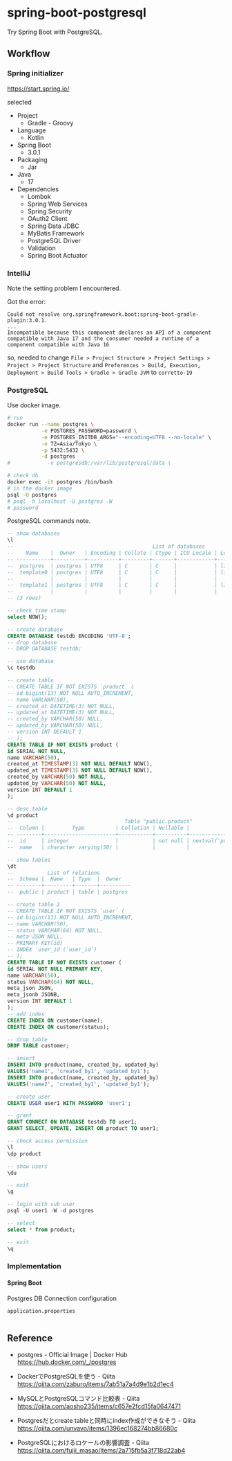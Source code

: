 # spring-boot-postgresql

Try Spring Boot with PostgreSQL.


## Workflow

### Spring initializer

https://start.spring.io/

selected

* Project
  * Gradle - Groovy
* Language
  * Kotlin
* Spring Boot
  * 3.0.1
* Packaging
  * Jar
* Java
  * 17
* Dependencies
  * Lombok
  * Spring Web Services
  * Spring Security
  * OAuth2 Client
  * Spring Data JDBC
  * MyBatis Framework 
  * PostgreSQL Driver
  * Validation
  * Spring Boot Actuator

### IntelliJ

Note the setting problem I encountered.

Got the error:
```
Could not resolve org.springframework.boot:spring-boot-gradle-plugin:3.0.1.
...
Incompatible because this component declares an API of a component compatible with Java 17 and the consumer needed a runtime of a component compatible with Java 16
```
so, needed to change 
`File > Project Structure > Project Settings > Project > Project Structure`
and
`Preferences > Build, Execution, Deployment > Build Tools > Gradle > Gradle JVM`
to
`corretto-19`

### PostgreSQL

Use docker image.

```sh
# run
docker run --name postgres \
           -e POSTGRES_PASSWORD=password \
           -e POSTGRES_INITDB_ARGS="--encoding=UTF8 --no-locale" \
           -e TZ=Asia/Tokyo \
           -p 5432:5432 \
           -d postgres
#            -v postgresdb:/var/lib/postgresql/data \

# check db
docker exec -it postgres /bin/bash
# in the docker image
psql -U postgres
# psql -h localhost -U postgres -W
# password
```

PostgreSQL commands note.

```sql
-- show databases
\l
--                                             List of databases
--    Name    |  Owner   | Encoding | Collate | Ctype | ICU Locale | Locale Provider |   Access privileges
-- -----------+----------+----------+---------+-------+------------+-----------------+-----------------------
--  postgres  | postgres | UTF8     | C       | C     |            | libc            |
--  template0 | postgres | UTF8     | C       | C     |            | libc            | =c/postgres          +
--            |          |          |         |       |            |                 | postgres=CTc/postgres
--  template1 | postgres | UTF8     | C       | C     |            | libc            | =c/postgres          +
--            |          |          |         |       |            |                 | postgres=CTc/postgres
-- (3 rows)

-- check time stamp
select NOW();

-- create database
CREATE DATABASE testdb ENCODING 'UTF-8';
-- drop database
-- DROP DATABASE testdb;

-- use database
\c testdb

-- create table
-- CREATE TABLE IF NOT EXISTS `product` (
-- id bigint(13) NOT NULL AUTO_INCREMENT,
-- name VARCHAR(50),
-- created_at DATETIME(3) NOT NULL,
-- updated_at DATETIME(3) NOT NULL,
-- created_by VARCHAR(50) NULL,
-- updated_by VARCHAR(50) NULL,
-- version INT DEFAULT 1
-- );
CREATE TABLE IF NOT EXISTS product (
id SERIAL NOT NULL,
name VARCHAR(50),
created_at TIMESTAMP(3) NOT NULL DEFAULT NOW(),
updated_at TIMESTAMP(3) NOT NULL DEFAULT NOW(),
created_by VARCHAR(50) NOT NULL,
updated_by VARCHAR(50) NOT NULL,
version INT DEFAULT 1
);

-- desc table
\d product
--                                    Table "public.product"
--  Column |         Type          | Collation | Nullable |               Default
-- --------+-----------------------+-----------+----------+-------------------------------------
--  id     | integer               |           | not null | nextval('product_id_seq'::regclass)
--  name   | character varying(50) |           |          |

-- show tables
\dt
--           List of relations
--  Schema |  Name   | Type  |  Owner
-- --------+---------+-------+----------
--  public | product | table | postgres

-- create table 2
-- CREATE TABLE IF NOT EXISTS `user` (
-- id bigint(13) NOT NULL AUTO_INCREMENT,
-- name VARCHAR(50),
-- status VARCHAR(64) NOT NULL,
-- meta JSON NULL,
-- PRIMARY KEY(id)
-- INDEX `user_id`(`user_id`)
-- );
CREATE TABLE IF NOT EXISTS customer (
id SERIAL NOT NULL PRIMARY KEY,
name VARCHAR(50),
status VARCHAR(64) NOT NULL,
meta_json JSON,
meta_jsonb JSONB,
version INT DEFAULT 1
);
-- add index
CREATE INDEX ON customer(name);
CREATE INDEX ON customer(status);

-- drop table
DROP TABLE customer;

-- insert
INSERT INTO product(name, created_by, updated_by)
VALUES('name1', 'created_by1', 'updated_by1');
INSERT INTO product(name, created_by, updated_by)
VALUES('name2', 'created_by1', 'updated_by1');

-- create user
CREATE USER user1 WITH PASSWORD 'user1';

-- grant
GRANT CONNECT ON DATABASE testdb TO user1;
GRANT SELECT, UPDATE, INSERT ON product TO user1;

-- check access permission
\l
\dp product

-- show users
\du

-- exit
\q

-- login with sub user
psql -U user1 -W -d postgres

-- select
select * from product;

-- exit
\q
```


### Implementation

#### Spring Boot

Postgres DB Connection configuration

`application.properties`
```
```



## Reference

* postgres - Official Image | Docker Hub
https://hub.docker.com/_/postgres

* DockerでPostgreSQLを使う - Qiita
https://qiita.com/zaburo/items/7ab51a7a4d9e1b2d1ec4

* MySQLとPostgreSQLコマンド比較表 - Qiita
https://qiita.com/aosho235/items/c657e2fcd15fa0647471

* Postgresだとcreate tableと同時にindex作成ができなそう - Qiita
https://qiita.com/unvavo/items/1396ec168274bb86680c

* PostgreSQLにおけるロケールの影響調査 - Qiita
https://qiita.com/fujii_masao/items/2a715fb5a3f718d22ab4

